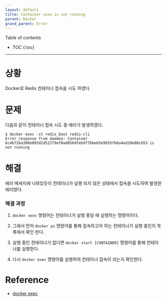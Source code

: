 ```yaml
---
layout: default
title: Container xxxx is not running
parent: Docker
grand_parent: Error
---
```


Table of contents

- TOC
{:toc}

---

# 상황
Docker로 Redis 컨테이너 접속을 시도 하였다.

# 문제
다음과 같이 컨테이너 접속 시도 중 에러가 발생하였다.

```
$ docker exec -it redis_boot redis-cli
Error response from daemon: Container 6c4b72ba306b893d2d522f9ef0ad056dfebd77bbeb5e9035fb6a4ed28e08cb53 is not running
```

# 해결
에러 메세지에 나와있듯이 컨테이너가 실행 되지 않은 상태에서 접속을 시도하여 발생한 에러였다.

### 해결 과정

1. `docker exec` 명령어는 컨테이너가 실행 중일 때 실행하는 명령어이다.

2. 그래서 먼저 `docker ps` 명령어를 통해 접속하고자 하는 컨테이너가 실행 중인지 목록에서 확인 한다.

3. 실행 중인 컨테이너가 없다면 `docker start [CONTAINER]` 명령어를 통해 컨테이너를 실행한다. 

4. 다시 `docker exec` 명령어를 실행하여 컨테이너 접속이 되는지 확인한다.

# Reference
- [docker exec](https://docs.docker.com/engine/reference/commandline/exec/)